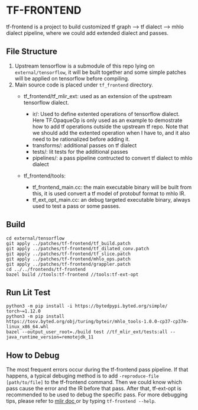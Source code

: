 # TF-FRONTEND

tf-frontend is a project to build customized tf graph --> tf dialect --> mhlo dialect pipeline, where we could add extended dialect and passes.

## File Structure
1. Upstream tensorflow is a submodule of this repo lying on `external/tensorflow`, it will be built together and some simple patches will be applied on tensorflow before compiling.
2. Main source code is placed under `tf_frontend` directory. 
    - tf_frontend/tf_mlir_ext: used as an extension of the upstream tensorflow dialect.

        - ir/: Used to define extented operations of tensorflow dialect. Here TF.OpaqueOp is only used as an example to demostrate how to add tf operations outside the upstream tf repo. Note that we should add the extented operation when I have to, and it also need to be rationalized before adding it.
        - transforms/: additional passes on tf dialect
        - tests/: lit tests for the additional passes
        - pipelines/: a pass pipeline contructed to convert tf dialect to mhlo dialect
    - tf_frontend/tools: 
        - tf_frontend_main.cc: the main executable binary will be built from this, it is used convert a tf model of protobuf format to mhlo IR.
        - tf_ext_opt_main.cc: an debug targeted executable binary, always used to test a pass or some passes.

## Build
```
cd external/tensorflow
git apply ../patches/tf-frontend/tf_build.patch
git apply ../patches/tf-frontend/tf_dilated_conv.patch
git apply ../patches/tf-frontend/tf_slice.patch
git apply ../patches/tf-frontend/mhlo_ops.patch
git apply ../patches/tf-frontend/grappler.patch
cd ../../frontends/tf-frontend
bazel build //tools:tf-frontend //tools:tf-ext-opt
```


## Run Lit Test

```shell
python3 -m pip install -i https://bytedpypi.byted.org/simple/ torch~=1.12.0
python3 -m pip install https://tosv.byted.org/obj/turing/byteir/mhlo_tools-1.0.0-cp37-cp37m-linux_x86_64.whl
bazel --output_user_root=./build test //tf_mlir_ext/tests:all --java_runtime_version=remotejdk_11
```

## How to Debug
The most frequent errors occur during the tf-frontend pass pipeline. If that happens, a typical debuging method is to add `-reproduce-file [path/to/file]` to the tf-frontend command. Then we could know which pass cause the error and the IR before that pass. After that, tf-ext-opt is recommended to be used to debug the specific pass. For more debugging tips, please refer to [mlir doc ](https://mlir.llvm.org/getting_started/Debugging/) or by typing `tf-frontend --help`.
